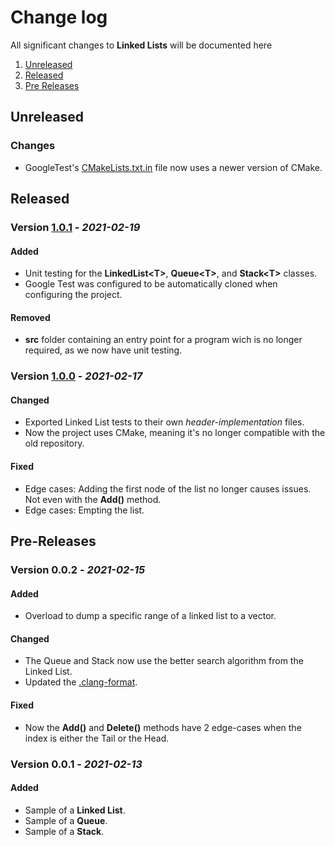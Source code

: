 # Change log

All significant changes to **Linked Lists** will be documented here

1. [Unreleased](#unreleased)
1. [Released](#Released)
1. [Pre Releases](#Pre-Releases)

## Unreleased
### Changes
- GoogleTest's [CMakeLists.txt.in](CMakeLists.txt.in) file now uses a newer version of CMake.

## Released

### Version [1.0.1](https://github.com/nico-castell/Linked-List/releases/tag/1.0.1) - *2021-02-19*
#### Added
- Unit testing for the **LinkedList\<T\>**, **Queue\<T\>**, and **Stack\<T\>** classes.
- Google Test was configured to be automatically cloned when configuring the project.

#### Removed
- **src** folder containing an entry point for a program wich is no longer required, as we now have unit testing.

### Version [1.0.0](https://github.com/nico-castell/Linked-List/releases/tag/1.0.0) - *2021-02-17*
#### Changed
- Exported Linked List tests to their own *header-implementation* files.
- Now the project uses CMake, meaning it's no longer compatible with the old repository.

#### Fixed
- Edge cases: Adding the first node of the list no longer causes issues. Not even with the **Add()** method.
- Edge cases: Empting the list.

## Pre-Releases

### Version 0.0.2 - *2021-02-15*
#### Added
- Overload to dump a specific range of a linked list to a vector.

#### Changed
- The Queue and Stack now use the better search algorithm from the Linked List.
- Updated the [.clang-format](.clang-format).

#### Fixed
- Now the **Add()** and **Delete()** methods have 2 edge-cases when the index is either the Tail or the Head.

### Version 0.0.1 - *2021-02-13*
#### Added
- Sample of a **Linked List**.
- Sample of a **Queue**.
- Sample of a **Stack**.
